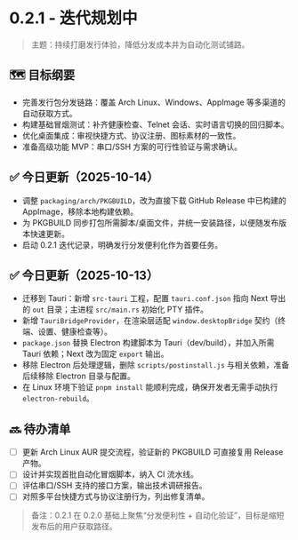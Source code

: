# 0.2.1 - 迭代规划中

> 主题：持续打磨发行体验，降低分发成本并为自动化测试铺路。

## 🗺️ 目标纲要
- 完善发行包分发链路：覆盖 Arch Linux、Windows、AppImage 等多渠道的自动获取方式。
- 构建基础冒烟测试：补齐健康检查、Telnet 会话、实时语言切换的回归脚本。
- 优化桌面集成：审视快捷方式、协议注册、图标素材的一致性。
- 准备高级功能 MVP：串口/SSH 方案的可行性验证与需求确认。

## ✅ 今日更新（2025-10-14）
- 调整 `packaging/arch/PKGBUILD`，改为直接下载 GitHub Release 中已构建的 AppImage，移除本地构建依赖。
- 为 PKGBUILD 同步打包所需脚本/桌面文件，并统一安装路径，以便随发布版本快速更新。
- 启动 0.2.1 迭代记录，明确发行分发便利化作为首要任务。

## ✅ 今日更新（2025-10-13）
- 迁移到 Tauri：新增 `src-tauri` 工程，配置 `tauri.conf.json` 指向 Next 导出的 `out` 目录；主进程 `src/main.rs` 初始化 PTY 插件。
- 新增 `TauriBridgeProvider`，在渲染层适配 `window.desktopBridge` 契约（终端、设置、健康检查等）。
- `package.json` 替换 Electron 构建脚本为 Tauri（dev/build），并加入所需 Tauri 依赖；Next 改为固定 `export` 输出。
- 移除 Electron 后处理逻辑，删除 `scripts/postinstall.js` 与相关依赖，准备后续移除 Electron 目录与配置。
- 在 Linux 环境下验证 `pnpm install` 能顺利完成，确保开发者无需手动执行 `electron-rebuild`。

## 🔜 待办清单
- [ ] 更新 Arch Linux AUR 提交流程，验证新的 PKGBUILD 可直接复用 Release 产物。
- [ ] 设计并实现首批自动化冒烟脚本，纳入 CI 流水线。
- [ ] 评估串口/SSH 支持的接口方案，输出技术调研报告。
- [ ] 对照多平台快捷方式与协议注册行为，列出修复清单。

> 备注：0.2.1 在 0.2.0 基础上聚焦“分发便利性 + 自动化验证”，目标是缩短发布后的用户获取路径。